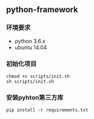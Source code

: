 ## python-framework ##


### 环境要求 ###
* python 3.6.x
* ubuntu 14.04

### 初始化项目 ###
```
chmod +x scripts/init.sh
sh scripts/init.sh
```

### 安装pyhton第三方库 ###
```
pip install -r requirements.txt
```


